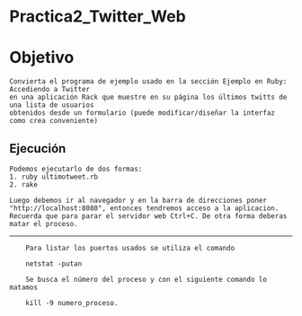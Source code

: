 Practica2_Twitter_Web
=====================
Objetivo
=====================
	Convierta el programa de ejemplo usado en la sección Ejemplo en Ruby: Accediendo a Twitter
	en una aplicación Rack que muestre en su página los últimos twitts de una lista de usuarios
	obtenidos desde un formulario (puede modificar/diseñar la interfaz como crea conveniente)

Ejecución
------------

	Podemos ejecutarlo de dos formas:
	1. ruby ultimotweet.rb
	2. rake
	
	Luego debemos ir al navegador y en la barra de direcciones poner "http://localhost:8080", entonces tendremos acceso a la aplicacion.
	Recuerda que para parar el servidor web Ctrl+C. De otra forma deberas matar el proceso.
------------
		Para listar los puertos usados se utiliza el comando

		netstat -putan

		Se busca el número del proceso y con el siguiente comando lo matamos

		kill -9 numero_proceso.
